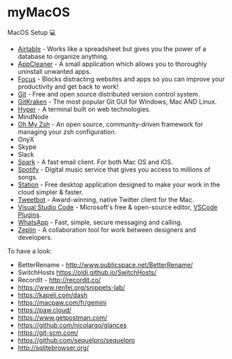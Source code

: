 # myMacOS
MacOS Setup 💻
- [Airtable](https://airtable.com/) - Works like a spreadsheet but gives you the power of a database to organize anything.
- [AppCleaner](https://freemacsoft.net/appcleaner) - A small application which allows you to thoroughly uninstall unwanted apps.
- [Focus](https://heyfocus.com/) - Blocks distracting websites and apps so you can improve your productivity and get back to work!
- [Git](https://git-scm.com/) -  Free and open source distributed version control system.
- [GitKraken](https://www.gitkraken.com/) - The most popular Git GUI for Windows, Mac AND Linux.
- [Hyper](https://github.com/zeit/hyper) - A terminal built on web technologies.
- MindNode
- [Oh My Zsh](https://github.com/robbyrussell/oh-my-zsh) - An open source, community-driven framework for managing your zsh configuration.
- OnyX
- Skype
- Slack
- [Spark](https://sparkmailapp.com/) - A fast email client. For both Mac OS and iOS.
- [Spotify](https://www.spotify.com/) - Digital music service that gives you access to millions of songs.
- [Station](https://getstation.com/) - Free desktop application designed to make your work in the cloud simpler & faster.
- [Tweetbot](https://tapbots.com/tweetbot/mac/) - Award-winning, native Twitter client for the Mac.
- [Visual Studio Code](https://github.com/Microsoft/vscode) - Microsoft's free & open-source editor, [VSCode Plugins](https://github.com/arnaudlrx/myMacOS/blob/master/editor-plugin.md).
- [WhatsApp](https://www.whatsapp.com/) - Fast, simple, secure messaging and calling.
- [Zeplin](https://www.zeplin.io/) - A collaboration tool for work between designers and developers.

To have a look:
- BetterRename - http://www.publicspace.net/BetterRename/
- SwitchHosts https://oldj.github.io/SwitchHosts/
- RecordIt - http://recordit.co/
- https://www.renfei.org/snippets-lab/
- https://kapeli.com/dash
- https://macpaw.com/fr/gemini
- https://paw.cloud/
- https://www.getpostman.com/
- https://github.com/nicolargo/glances
- https://git-scm.com/
- https://github.com/sequelpro/sequelpro
- http://sqlitebrowser.org/

